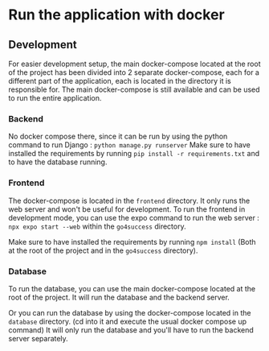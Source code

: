 # Run the application with docker

## Development

For easier development setup, the main docker-compose located at the root of the project has been divided into 2 separate docker-compose, each for a different part of the application, each is located in the directory it is responsible for. The main docker-compose is still available and can be used to run the entire application.

### Backend

No docker compose there, since it can be run by using the python command to run Django : `python manage.py runserver`
Make sure to have installed the requirements by running `pip install -r requirements.txt` and to have the database running.

### Frontend

The docker-compose is located in the `frontend` directory. It only runs the web server and won't be useful for development. To run the frontend in development mode, you can use the expo command to run the web server : `npx expo start --web` within the `go4success` directory.

Make sure to have installed the requirements by running `npm install` (Both at the root of the project and in the `go4success` directory).

### Database

To run the database, you can use the main docker-compose located at the root of the project. It will run the database and the backend server.

Or you can run the database by using the docker-compose located in the `database` directory. (cd into it and execute the usual docker compose up command) It will only run the database and you'll have to run the backend server separately.
